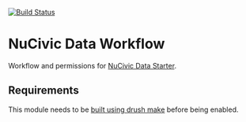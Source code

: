 [![Build Status](https://travis-ci.org/NuCivic/data_workflow.svg?branch=master)](https://travis-ci.org/NuCivic/data_workflow)

# NuCivic Data Workflow

Workflow and permissions for [NuCivic Data Starter](https://github.com/NuCivic/data_starter).

## Requirements

This module needs to be [built using drush make](https://github.com/NuCivic/nucivic-process/wiki/Using-drush-make-in-individual-modules) before being enabled.
